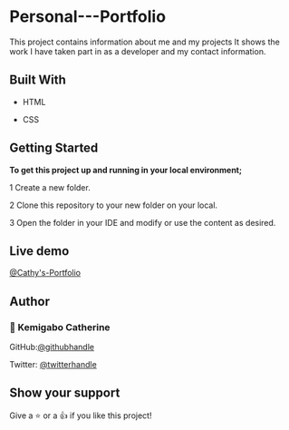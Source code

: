 # Personal---Portfolio

This project contains information about me and my projects It shows the work I have taken part in as a developer and my contact information.

## Built With

* HTML

* CSS

## Getting Started

**To get this project up and running in your local environment;**

1 Create a new folder.

2 Clone this repository to your new folder on your local.

3 Open the  folder in your IDE and modify or use the content as desired.

## Live demo

[@Cathy's-Portfolio]( https://kemigabocatherine.github.io/Personal---Portfolio/)

## Author

### :bust_in_silhouette: Kemigabo Catherine

GitHub:[@githubhandle](https://github.com/kemigabocatherine)

Twitter: [@twitterhandle](https://twitter.com/catherinek205)

## Show your support

Give a :star: or a :+1: if you like this project!
